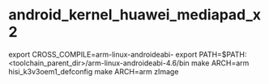 # android_kernel_huawei_mediapad_x2
  export CROSS_COMPILE=arm-linux-androideabi-
	export PATH=$PATH:<toolchain_parent_dir>/arm-linux-androideabi-4.6/bin
  make ARCH=arm hisi_k3v3oem1_defconfig
  make ARCH=arm zImage
